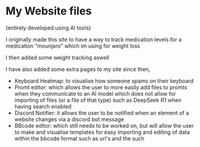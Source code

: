 
# My Website files
(entirely developed using AI tools)

I originally made this site to have a way to track medication levels for a medication "mounjaro" which im using for weight loss 

I then added some weight tracking aswell 

I have also added some extra pages to my site since then,
 
-   Keyboard Heatmap: to visualise how someone spams on their keyboard 
-   Promt editor: which allows the user to more easily add files to promts when they communicate to an AI model which does not allow for importing of files (or a file of that type) such as DeepSeek R1 when having search enabled
-   Discord Notifier: it allows the user to be notified when an element of a website changes via a discord bot message
-   BBcode editor: which still needs to be worked on, but will allow the user to make and visualise templates for easy importing and editing of data within the bbcode format such as url's and the such 
